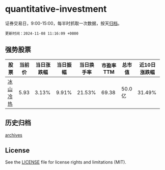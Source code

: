 # quantitative-investment

证券交易日，9:00-15:00，每半时抓取一次数据，按天[归档](archives)。

`更新时间：2024-11-08 11:16:09 +0800`

## 强势股票

|股票|当前价|当日涨跌幅|当日振幅|当日换手率|市盈率TTM|总市值|近10日涨跌幅|
|----|----|----|----|----|----|----|----|
|[冰山冷热](https://xueqiu.com/S/SZ000530)|5.93|3.13%|9.91%|21.53%|69.38|50.0亿|31.49%|

## 历史归档

[archives](archives)

## License

See the [LICENSE](LICENSE) file for license rights and limitations (MIT).